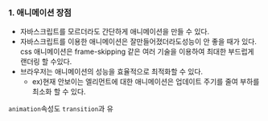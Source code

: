 ### 1. 애니메이션 장점

- 자바스크립트를 모르더라도 간단하게 애니메이션을 만들 수 있다.
- 자바스크립트를 이용한 애니메이션은 잘만들어졌더라도성능이 안 좋을 때가 있다.  css 애니메이션은 frame-skipping 같은 여러 기술을 이용하여 최대한 부드럽게 랜더링 할 수있다.
- 브라우저는 애니메이션의 성능을 효율적으로 최적화할 수 있다.
	- ex)현재 안보이는 엘리먼트에 대한 애니메이션은 업데이트 주기를 줄여 부하를 최소화 할 수 있다.

`animation`속성도 `transition`과 유